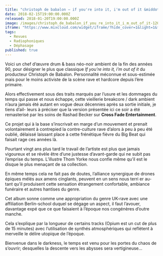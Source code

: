 ```yaml
---
title: "christoph de babalon – if you're into it, i'm out of it &middot; cross fade entertainment"
date: 2018-02-15T19:00:00.000Z
released: 2018-01-20T19:00:00.000Z
image: /images/christoph_de_babalon_if_you_re_into_it_i_m_out_of_it-1200x1200.jpg
iframe: "https://www.mixcloud.com/widget/iframe/?hide_cover=1&light=1&feed=%2FDephasage%2Fd%C3%A9phasage-164-150218%2F"
tags:
  - Revues
  - Radiophoniques
  - Déphasage
published: true
---
```

Voici un chef d’œuvre drum & bass néo-noir ambient de la fin des années 90, pour désigner le plus que classique *If you’re into it, i’m out of it* du producteur Christoph de Babalon. 
Personnalité méconnue et sous-estimée mais pour le moins activiste de la scène rave et hardcore depuis l’ère primaire.
<!-- excerpt -->
Alors effectivement sous des traits marqués par l’usure et les dommages du temps qui passe et nous échappe, cette vieillerie breakcore / dark ambient n’aura jamais été autant en vogue deux décennies après sa sortie initiale, je tiens d’ail- leurs à préciser que la version présentée ici ce soir a été remasterisé par les soins de Rashad Becker sur __Cross Fade Entertainment__. 

Ce projet qui à la base s’inscrivait en marge d’un mouvement et prenait volontairement à contrepied la contre-culture rave d’alors à peu à peu été oublié, délaissé laissant place à cette frénétique fièvre du Big Beat qui faisait rage ces années là.

Pourtant vingt ans plus tard le travail de l’artiste est plus que jamais vigoureux et se révèle être d’une justesse d’avant-garde qui ne subit pas l’emprise du temps. L’illustre Thom Yorke nous confie même qu’il est le disque le plus menaçant de sa collection.

En même temps cela ne fait pas de doutes, l’alliance synergique de drones épiques mélés aux amens cinglants, peuvent en un sens nous terri er au- tant qu’il produisent cette sensation étrangement confortable, ambiance funéraire et autres hantises du genre.

Cet album sonne comme une appropriation du genre UK-rave avec une affiliation Berlin-school duquel se dégage un aspect, il faut l’avouer, davantage expé que ce que faisaient à l’époque nos congénères d’outre manche.

Cela s’explique par la longueur de certains tracks (Opium est un cut de plus de 15 minutes) avec l’utilisation de synthés atmosphériques qui reflètent à merveille le délire utopique de l’époque.

Bienvenue dans le darkness, le temps est venu pour les portes du chaos de s’ouvrir; desquelles la descente vers les abysses sera vertigineuse…
